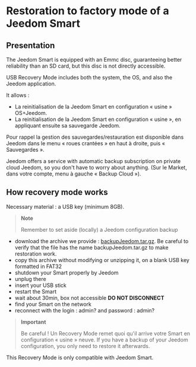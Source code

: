 # Restoration to factory mode of a Jeedom Smart

## Presentation

The Jeedom Smart is equipped with an Emmc disc, guaranteeing better reliability than an SD card, but this disc is not directly accessible.

USB Recovery Mode includes both the system, the OS, and also the Jeedom application.

It allows :

- La reinitialisation de la Jeedom Smart en configuration « usine » OS+Jeedom.
- La reinitialisation de la Jeedom Smart en configuration « usine », en appliquant ensuite sa sauvegarde Jeedom.

Pour rappel la gestion des sauvegardes/restauration est disponible dans Jeedom dans le menu « roues crantées » en haut à droite, puis « Sauvegardes ».

Jeedom offers a service with automatic backup subscription on private cloud Jeedom, so you don't have to worry about anything. (Sur le Market, dans votre compte, menu à gauche « Backup Cloud »).

## How recovery mode works

Necessary material : a USB key (minimum 8GB).

>**Note**
>
>Remember to set aside (locally) a Jeedom configuration backup

- download the archive we provide : [backupJeedom.tar.gz](https://images.jeedom.com/smart/backupJeedom.tar.gz). Be careful to verify that the file has the name backupJeedom.tar.gz to make restoration work.
- copy this archive without modifying or unzipping it, on a blank USB key formatted in FAT32
- shutdown your Smart properly by Jeedom
- unplug there
- insert your USB stick
- restart the Smart
- wait about 30min, box not accessible **DO NOT DISCONNECT**
- find your Smart on the network
- reconnect with the login : admin? and password : admin?

> **Important**
>
> Be careful ! Un Recovery Mode remet quoi qu'il arrive votre Smart en configuration « usine » neuve. If you have a backup of your Jeedom configuration, you only need to restore it afterwards.

This Recovery Mode is only compatible with Jeedom Smart.
